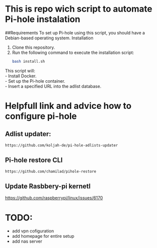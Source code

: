 # This is repo wich script to automate Pi-hole instalation
##Requirements
To set up Pi-hole using this script, you should have a Debian-based operating system.
Installation
1. Clone this repository.
2. Run the following command to execute the installation script:
   ```bash
   bash install.sh
This script will:  
    - Install Docker.    
    - Set up the Pi-hole container.    
    - Insert a specified URL into the adlist database.  


# Helpfull link and advice how to configure pi-hole
## Adlist updater:
    https://github.com/koljah-de/pi-hole-adlists-updater
## Pi-hole restore CLI
    https://github.com/chamilad/pihole-restore
## Update Rasbbery-pi kernetl
https://github.com/raspberrypi/linux/issues/6170

# TODO:
- add vpn cofiguration
- add homepage for entire setup
- add nas server

